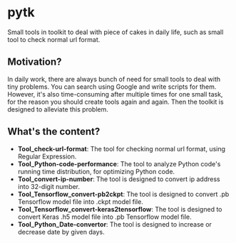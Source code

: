 # pytk
Small tools in toolkit to deal with piece of cakes in daily life, such as small tool to check normal url format.

## Motivation?
In daily work, there are always bunch of need for small tools to deal with tiny problems. You can search using Google and write scripts for them. However, it's also time-consuming after multiple times for one small task, for the reason you should create tools again and again. Then the toolkit is designed to alleviate this problem.

## What's the content?
- **Tool_check-url-format**: The tool for checking normal url format, using Regular Expression.
- **Tool_Python-code-performance**: The tool to analyze Python code's running time distribution, for optimizing Python code.
- **Tool_convert-ip-number**: The tool is designed to convert ip address into 32-digit number.
- **Tool_Tensorflow_convert-pb2ckpt**: The tool is designed to convert .pb Tensorflow model file into .ckpt model file.
- **Tool_Tensorflow_convert-keras2tensorflow**: The tool is designed to convert Keras .h5 model file into .pb Tensorflow model file.
- **Tool_Python_Date-convertor**: The tool is designed to increase or decrease date by given days.

